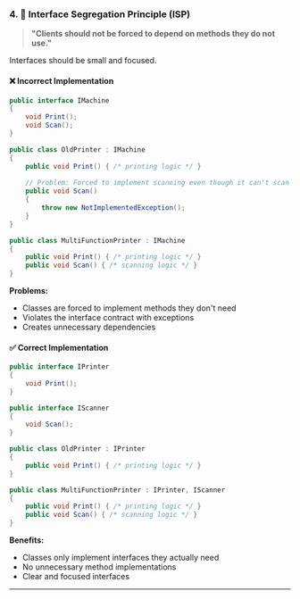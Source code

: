 ### 4. 🔌 Interface Segregation Principle (ISP)

> **"Clients should not be forced to depend on methods they do not use."**

Interfaces should be small and focused.

#### ❌ Incorrect Implementation
```csharp
public interface IMachine
{
    void Print();
    void Scan();
}

public class OldPrinter : IMachine
{
    public void Print() { /* printing logic */ }
    
    // Problem: Forced to implement scanning even though it can't scan
    public void Scan() 
    { 
        throw new NotImplementedException(); 
    }
}

public class MultiFunctionPrinter : IMachine
{
    public void Print() { /* printing logic */ }
    public void Scan() { /* scanning logic */ }
}
```

**Problems:**
- Classes are forced to implement methods they don't need
- Violates the interface contract with exceptions
- Creates unnecessary dependencies

#### ✅ Correct Implementation
```csharp
public interface IPrinter 
{ 
    void Print(); 
}

public interface IScanner 
{ 
    void Scan(); 
}

public class OldPrinter : IPrinter
{
    public void Print() { /* printing logic */ }
}

public class MultiFunctionPrinter : IPrinter, IScanner
{
    public void Print() { /* printing logic */ }
    public void Scan() { /* scanning logic */ }
}
```

**Benefits:**
- Classes only implement interfaces they actually need
- No unnecessary method implementations
- Clear and focused interfaces

---
